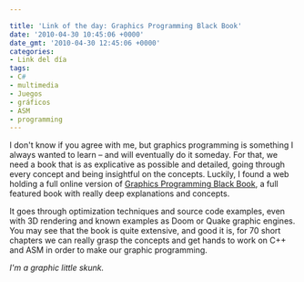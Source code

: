 ```yaml
---

title: 'Link of the day: Graphics Programming Black Book'
date: '2010-04-30 10:45:06 +0000'
date_gmt: '2010-04-30 12:45:06 +0000'
categories:
- Link del día
tags:
- C#
- multimedia
- Juegos
- gráficos
- ASM
- programming
---
```


I don't know if you agree with me, but graphics programming is something I always wanted to learn &ndash; and will eventually do it someday. For that, we need a book that is as explicative as possible and detailed, going through every concept and being insightful on the concepts.  Luckily, I found a web holding a full online version of [Graphics Programming Black Book](http://www.gamedev.net/reference/articles/article1698.asp), a full featured book with really deep explanations and concepts.

It goes through optimization techniques and source code examples, even with 3D rendering and known examples as Doom or Quake graphic engines. You may see that the book is quite extensive, and good it is, for 70 short chapters we can really grasp the concepts and get hands to work on C++ and ASM in order to make our graphic programming.

_I'm a graphic little skunk._
